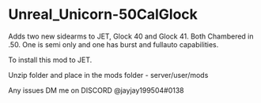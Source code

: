 # Unreal_Unicorn-50CalGlock
Adds two new sidearms to JET, Glock 40 and Glock 41. Both Chambered in .50. One is semi only and one has burst and fullauto capabilities.

To install this mod to JET.

Unzip folder and place in the mods folder - server/user/mods

Any issues DM me on DISCORD @jayjay199504#0138
